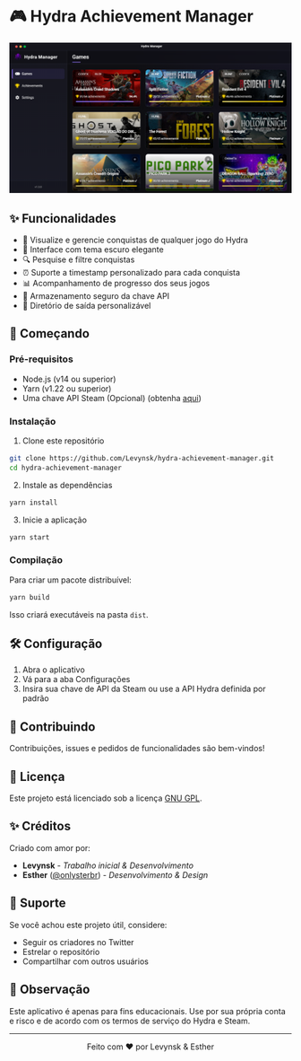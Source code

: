 # 🎮 Hydra Achievement Manager

![Preview do Hydra Manager](assets/preview.png)

## ✨ Funcionalidades

- 🎯 Visualize e gerencie conquistas de qualquer jogo do Hydra
- 🎨 Interface com tema escuro elegante
- 🔍 Pesquise e filtre conquistas
- ⏰ Suporte a timestamp personalizado para cada conquista
- 📊 Acompanhamento de progresso dos seus jogos
- 🔐 Armazenamento seguro da chave API
- 📁 Diretório de saída personalizável

## 🚀 Começando

### Pré-requisitos

- Node.js (v14 ou superior)
- Yarn (v1.22 ou superior)
- Uma chave API Steam (Opcional) (obtenha [aqui](https://steamcommunity.com/dev/apikey))

### Instalação

1. Clone este repositório
```bash
git clone https://github.com/Levynsk/hydra-achievement-manager.git
cd hydra-achievement-manager
```

2. Instale as dependências
```bash
yarn install
```

3. Inicie a aplicação
```bash
yarn start
```

### Compilação

Para criar um pacote distribuível:

```bash
yarn build
```

Isso criará executáveis na pasta `dist`.

## 🛠️ Configuração

1. Abra o aplicativo
2. Vá para a aba Configurações
3. Insira sua chave de API da Steam ou use a API Hydra definida por padrão

## 🤝 Contribuindo

Contribuições, issues e pedidos de funcionalidades são bem-vindos!

## 📝 Licença

Este projeto está licenciado sob a licença [GNU GPL](LICENSE).

## ✨ Créditos

Criado com amor por:

- **Levynsk** - *Trabalho inicial & Desenvolvimento*
- **Esther** ([@onlysterbr](https://twitter.com/onlysterbr)) - *Desenvolvimento & Design*

## 💖 Suporte

Se você achou este projeto útil, considere:

- Seguir os criadores no Twitter
- Estrelar o repositório
- Compartilhar com outros usuários

## 📌 Observação

Este aplicativo é apenas para fins educacionais. Use por sua própria conta e risco e de acordo com os termos de serviço do Hydra e Steam.

---

<p align="center">Feito com ❤️ por Levynsk & Esther</p>
